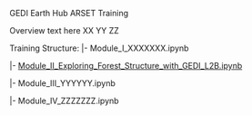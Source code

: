 GEDI Earth Hub ARSET Training

Overview text here
XX
YY
ZZ

Training Structure:
|- Module_I_XXXXXXX.ipynb

|- [Module_II_Exploring_Forest_Structure_with_GEDI_L2B.ipynb](https://github.com/SERVIR/GEDI_Earthhub_ARSET_Training/blob/main/Module_II_Exploring_Forest_Structure_with_GEDI_L2B.ipynb)

|- Module_III_YYYYYY.ipynb

|- Module_IV_ZZZZZZZ.ipynb
